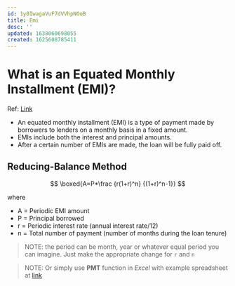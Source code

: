 ```yaml
---
id: 1y0IwagaVuF7dVVhpNOoB
title: Emi
desc: ''
updated: 1638060698055
created: 1625608785411
---
```


# What is an Equated Monthly Installment (EMI)?

Ref: [Link](https://corporatefinanceinstitute.com/resources/knowledge/credit/equated-monthly-installment-emi/)

- An equated monthly installment (EMI) is a type of payment made by borrowers to lenders on a monthly basis in a fixed amount. 
- EMIs include both the interest and principal amounts. 
- After a certain number of EMIs are made, the loan will be fully paid off.

## Reducing-Balance Method
$$
\boxed{A=P*\frac {r(1+r)^n} {(1+r)^n-1}}
$$

where
- A = Periodic EMI amount
- P = Principal borrowed
- r = Periodic interest rate (annual interest rate/12)
- n = Total number of payment (number of months during the loan tenure)

> NOTE: the period can be month, year or whatever equal period you can imagine. Just make the appropriate change for `r` and `n`

> NOTE: Or simply use **PMT** function in *Excel* with example spreadsheet at [link](https://app.box.com/s/pfkwtannn6jd89qqagayrcxac3kvhjw8)
